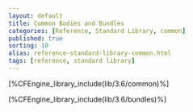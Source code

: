 ```yaml
---
layout: default
title: Common Bodies and Bundles
categories: [Reference, Standard Library, common]
published: true
sorting: 10
alias: reference-standard-library-common.html
tags: [reference, standard library]
---
```



[%CFEngine_library_include(lib/3.6/common)%]

[%CFEngine_library_include(lib/3.6/bundles)%]


